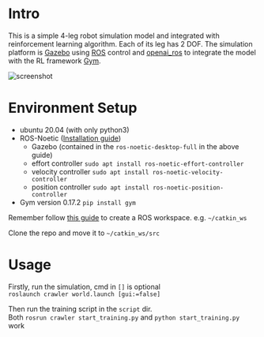 # Intro

This is a simple 4-leg robot simulation model and integrated with reinforcement learning algorithm. Each of its leg has 2 DOF. The simulation platform is [Gazebo](http://gazebosim.org/) using [ROS](https://www.ros.org/) control and [openai_ros](http://wiki.ros.org/openai_ros) to integrate the model with the RL framework [Gym](https://gym.openai.com/).

![screenshot](screenshot.png)

# Environment Setup

- ubuntu 20.04 (with only python3)
- ROS-Noetic ([Installation guide](http://wiki.ros.org/noetic/Installation/Ubuntu))
    - Gazebo (contained in the `ros-noetic-desktop-full` in the above guide)
    - effort controller `sudo apt install ros-noetic-effort-controller`
    - velocity controller `sudo apt install ros-noetic-velocity-controller`
    - position controller `sudo apt install ros-noetic-position-controller`
- Gym version 0.17.2 `pip install gym`

Remember follow [this guide](http://wiki.ros.org/ROS/Tutorials/InstallingandConfiguringROSEnvironment) to create a ROS workspace. e.g. `~/catkin_ws`

Clone the repo and move it to `~/catkin_ws/src`

# Usage

Firstly, run the simulation, cmd in `[]` is optional  
`roslaunch crawler world.launch [gui:=false]`

Then run the training script in the `script` dir.  
Both `rosrun crawler start_training.py` and `python start_training.py` work